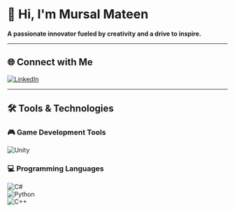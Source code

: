 # 👋 Hi, I'm Mursal Mateen  
**A passionate innovator fueled by creativity and a drive to inspire.**  

---

## 🌐 Connect with Me  
[![LinkedIn](https://img.shields.io/badge/LinkedIn-Mursal_Mateen_Dev-blue?style=for-the-badge&logo=linkedin)](https://www.linkedin.com/in/mursal-mateen-dev/)

---

## 🛠 Tools & Technologies  

### 🎮 Game Development Tools  
![Unity](https://img.shields.io/badge/Unity-000000?style=for-the-badge&logo=unity&logoColor=white)

### 💻 Programming Languages  
![C#](https://img.shields.io/badge/C%23-239120?style=for-the-badge&logo=c-sharp&logoColor=white)  
![Python](https://img.shields.io/badge/Python-3776AB?style=for-the-badge&logo=python&logoColor=white)  
![C++](https://img.shields.io/badge/C++-00599C?style=for-the-badge&logo=cplusplus&logoColor=white)  
